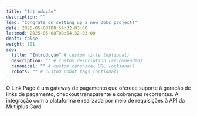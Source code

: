 ```yaml
---
title: "Introdução"
description: ""
lead: "Congrats on setting up a new Doks project!"
date: 2025-05-08T08:54:32-03:00
lastmod: 2025-05-08T08:54:32-03:00
draft: false
weight: 801
seo:
  title: "Introdução" # custom title (optional)
  description: "" # custom description (recommended)
  canonical: "" # custom canonical URL (optional)
  robots: "" # custom robot tags (optional)
---
```


O Link Pago é um gateway de pagamento que oferece suporte à geração de links de pagamento, checkout transparente e cobranças recorrentes. A integração com a plataforma é realizada por meio de requisições à API da Mutliplus Card.
